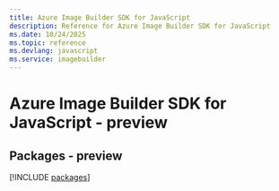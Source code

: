 ```yaml
---
title: Azure Image Builder SDK for JavaScript
description: Reference for Azure Image Builder SDK for JavaScript
ms.date: 10/24/2025
ms.topic: reference
ms.devlang: javascript
ms.service: imagebuilder
---
```

# Azure Image Builder SDK for JavaScript - preview
## Packages - preview
[!INCLUDE [packages](image-builder-index.md)]